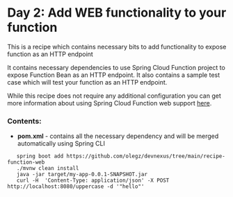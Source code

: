 # Day 2: Add WEB functionality to your function

This is a recipe which contains necessary bits to add functionality to expose function as an HTTP endpoint

It contains necessary dependencies to use Spring Cloud Function project to expose Function Bean as an HTTP endpoint.
It also contains a sample test case which will test your function as an HTTP endpoint.

While this recipe does not require any additional configuration you can get more information about using Spring Cloud Function web support [here](https://docs.spring.io/spring-cloud-function/docs/current/reference/html/spring-cloud-function.html#_standalone_web_applications).


### Contents:

- **pom.xml** - contains all the necessary dependency and will be merged automatically using Spring CLI

```
   spring boot add https://github.com/olegz/devnexus/tree/main/recipe-function-web
   ./mvnw clean install
   java -jar target/my-app-0.0.1-SNAPSHOT.jar
   curl -H  'Content-Type: application/json' -X POST http://localhost:8080/uppercase -d '"hello"'
```
